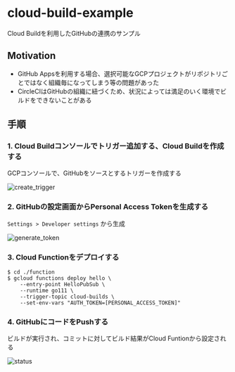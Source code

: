 # cloud-build-example
Cloud Buildを利用したGitHubの連携のサンプル


## Motivation
* GitHub Appsを利用する場合、選択可能なGCPプロジェクトがリポジトリごとではなく組織毎になってしまう等の問題があった
* CircleCIはGitHubの組織に紐づくため、状況によっては満足のいく環境でビルドをできないことがある


## 手順
### 1. Cloud Buildコンソールでトリガー追加する、Cloud Buildを作成する
GCPコンソールで、GitHubをソースとするトリガーを作成する

![create_trigger](https://user-images.githubusercontent.com/6662577/52204061-6aa70380-28b6-11e9-8600-f49569d10f95.png)


### 2. GitHubの設定画面からPersonal Access Tokenを生成する
`Settings > Developer settings` から生成

![generate_token](https://user-images.githubusercontent.com/6662577/52202980-5dd4e080-28b3-11e9-8554-217035d8700d.png)


### 3. Cloud Functionをデプロイする
```console
$ cd ./function
$ gcloud functions deploy hello \
    --entry-point HelloPubSub \
    --runtime go111 \
    --trigger-topic cloud-builds \
    --set-env-vars "AUTH_TOKEN=[PERSONAL_ACCESS_TOKEN]"
```

### 4. GitHubにコードをPushする
ビルドが実行され、コミットに対してビルド結果がCloud Funtionから設定される

![status](https://user-images.githubusercontent.com/6662577/52202090-ccfd0580-28b0-11e9-8780-bb07c40ca13a.png)
